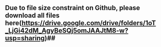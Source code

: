 ## Due to file size constraint on Github, please download all files here(https://drive.google.com/drive/folders/1oT_LjGi42dM_AgyBeSQj5omJAAJtM8-w?usp=sharing)##
